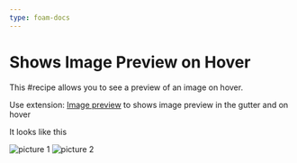 ```yaml
---
type: foam-docs
---
```

# Shows Image Preview on Hover

This #recipe allows you to see a preview of an image on hover.

Use extension: [Image preview](https://marketplace.visualstudio.com/items?itemName=kisstkondoros.vscode-gutter-preview) to shows image preview in the gutter and on hover

It looks like this

![picture 1](../../assets/images/preview-image-on-hover.png)
![picture 2](../../assets/images/preview-image-in-glutter.png)
